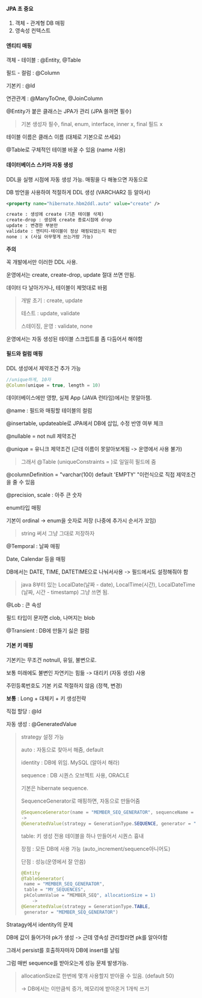 #### JPA 초 중요

1. 객체 - 관계형 DB 매핑
2. 영속성 컨텍스트



#### 엔티티 매핑

객체 - 테이블 : @Entity, @Table

필드 - 컬럼 : @Column

기본키 : @Id

연관관계 : @ManyToOne, @JoinColumn



@Entity가 붙은 클래스는 JPA가 관리 (JPA 쓸꺼면 필수)

> 기본 생성자 필수, final, enum, interface, inner x, final 필드 x

테이블 이름은 클래스 이름 (대체로 기본으로 쓰세요)



@Table로 구체적인 테이블 바꿀 수 있음 (name 사용)



#### 데이터베이스 스키마 자동 생성

DDL을 실행 시점에 자동 생성 가능.  매핑을 다 해놓으면 자동으로

DB 방언을 사용하여 적절하게 DDL 생성 (VARCHAR2 등 알아서)

````XML
<property name="hibernate.hbm2ddl.auto" value="create" />

create : 생성에 create (기존 테이블 삭제)
create-drop : 생성에 create 종료시점에 drop
update : 변경한 부분만
validate : 엔티티-테이블이 정상 매핑되었는지 확인
none : x (사실 아무렇게 쓰는거랑 가능)
````



**주의** 

꼭 개발에서만 이러한 DDL 사용.

운영에서는 create, create-drop, update 절대 쓰면 안됨.

데이터 다 날아가거나, 테이블이 제멋대로 바뀜

> 개발 초기 : create, update
>
> 테스트 : update, validate 
>
> 스테이징, 운영 : validate, none

운영에서는 자동 생성된 테이블 스크립트를 좀 다듬어서 해야함 



#### 필드와 컬럼 매핑

DDL 생성에서 제약조건 추가 가능

````java
//unique하게, 10자
@Column(unique = true, length = 10)
````

데이터베이스에만 영향, 실제 App (JAVA 런타임)에서는 못알아챔.



@name : 필드와 매핑할 테이블의 컬럼

@insertable, updateable로 JPA에서 DB에 삽입, 수정 반영 여부 체크

@nullable = not null 제약조건

@unique = 유니크 제약조건 (근데 이름이 못알아보게됨 -> 운영에서 사용 불가)

> 그래서 @Table (uniqueConstraints = )로 일일히 필드에 줌



@columnDefinition = "varchar(100) default 'EMPTY' "이런식으로 직접 제약조건을 줄 수 있음

@precision, scale : 아주 큰 숫자 



enum타입 매핑

기본이 ordinal -> enum을 숫자로 저장 (나중에 추가시 순서가 꼬임)

> string 써서 그냥 그대로 저장하자



@Temporal : 날짜 매핑

Date, Calendar 등을 매핑

DB에서는 DATE, TIME, DATETIME으로 나눠서사용 -> 필드에서도 설정해줘야 함

> java 8부터 있는 LocalDate(날짜 - date), LocalTime(시간), LocalDateTime (날짜, 시간 - timestamp) 그냥 쓰면 됨.



@Lob : 큰 속성

필드 타입이 문자면 clob, 나머지는 blob 

@Transient : DB에 만들기 싫은 컬럼 



#### 기본 키 매핑



기본키는 무조건 notnull, 유일, 불변으로.

보통 미래에도 불변인 자연키는 힘듦 -> 대리키 (자동 생성) 사용

주민등록번호도 기본 키로 적절하지 않음 (정책, 변경)

**보통** : Long + 대체키 + 키 생성전략



직접 할당 : @Id

자동 생성 : @GeneratedValue

> strategy 설정 가능 
>
> auto : 자동으로 찾아서 해줌, default
>
> 
>
> identity : DB에 위임. MySQL (알아서 해라)
>
> 
>
> sequence : DB 시퀀스 오브젝트 사용, ORACLE
>
> 기본은 hibernate sequence.
>
> SequenceGenerator로 매핑하면, 자동으로 만들어줌
>
> ````java
> @SequenceGenerator(name = "MEMBER_SEQ_GENERATOR", sequenceName = "MEMBER_SEQ")
> ->
> @GeneratedValue(strategy = GenerationType.SEQUENCE, generator = "MEMBER_SEQ_GENERATOR")
> ````
>
> 
>
> table: 키 생성 전용 테이블을 하나 만들어서 시퀀스 흉내
>
> 장점 : 모든 DB에 사용 가능 (auto_increment/sequence아니어도)
>
> 단점 : 성능(운영에서 잘 안씀)
>
> ````java
> @Entity
> @TableGenerator(
>  name = "MEMBER_SEQ_GENERATOR",
>  table = "MY_SEQUENCES",
>  pkColumnValue = “MEMBER_SEQ", allocationSize = 1)
>     ->
> @GeneratedValue(strategy = GenerationType.TABLE,
>  generator = "MEMBER_SEQ_GENERATOR") 
> ````



Stratagy에서 identity의 문제

DB에 값이 들어가야 pk가 생성 -> 근데 영속성 관리할라면 pk를 알아야함

그래서 persist를 호출하자마자 DB에 insert를 날림



그럼 매번 sequence를 받아오는게 성능 문제 발생가능.

> allocationSize로 한번에 몇개 사용할지 받아올 수 있음. (default 50)
>
> -> DB에서는 이만큼씩 증가, 메모리에 받아온거 1개씩 쓰기